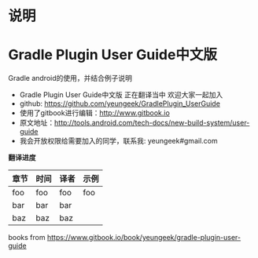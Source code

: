 # 说明
Gradle Plugin User Guide中文版
========================
Gradle android的使用，并结合例子说明

* Gradle Plugin User Guide中文版 正在翻译当中 欢迎大家一起加入
* github: https://github.com/yeungeek/GradlePlugin_UserGuide
* 使用了gitbook进行编辑：http://www.gitbook.io
* 原文地址：http://tools.android.com/tech-docs/new-build-system/user-guide
* 我会开放权限给需要加入的同学，联系我: yeungeek#gmail.com

**翻译进度**

章节| 时间 | 译者|示例
----|------|----|----
foo | foo  | foo|foo
bar | bar  | bar|
baz | baz  | baz|


books from https://www.gitbook.io/book/yeungeek/gradle-plugin-user-guide

